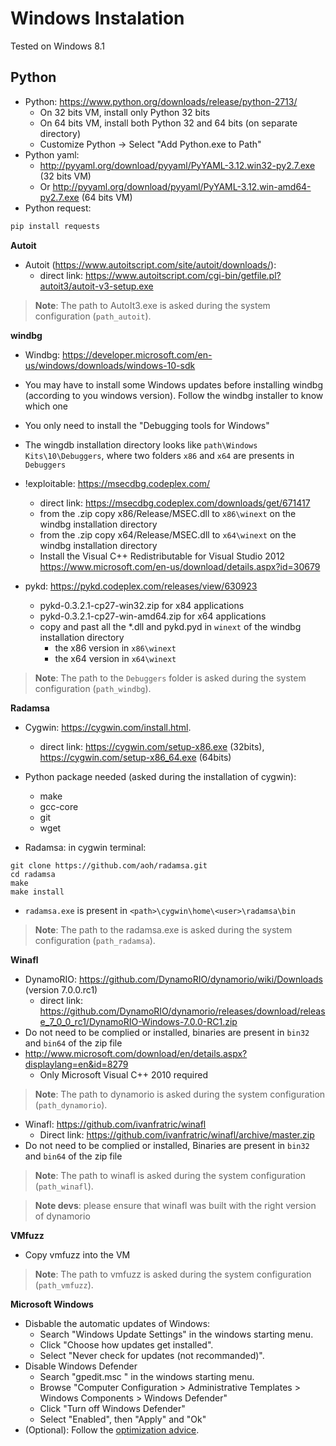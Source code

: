 Windows Instalation
===================

Tested on Windows 8.1

**Python**
--------
- Python: https://www.python.org/downloads/release/python-2713/ 
    - On 32 bits VM, install only Python 32 bits
    - On 64 bits VM, install both Python 32 and 64 bits (on separate directory)
    - Customize Python -> Select "Add Python.exe to Path"
- Python yaml:
    - http://pyyaml.org/download/pyyaml/PyYAML-3.12.win32-py2.7.exe (32 bits VM)
    - Or http://pyyaml.org/download/pyyaml/PyYAML-3.12.win-amd64-py2.7.exe (64 bits VM)
- Python request:
```bash
pip install requests
```

**Autoit**
- Autoit (https://www.autoitscript.com/site/autoit/downloads/):
    - direct link: https://www.autoitscript.com/cgi-bin/getfile.pl?autoit3/autoit-v3-setup.exe

> **Note**: The path to AutoIt3.exe is asked during the system configuration (`path_autoit`).

**windbg**
- Windbg: https://developer.microsoft.com/en-us/windows/downloads/windows-10-sdk
- You may have to install some Windows updates before installing windbg (according to you windows version). Follow the windbg installer to know which one
- You only need to install the "Debugging tools for Windows"
- The wingdb installation directory looks like `path\Windows Kits\10\Debuggers`, where two folders `x86` and `x64` are presents in `Debuggers`
- !exploitable: https://msecdbg.codeplex.com/
   - direct link: https://msecdbg.codeplex.com/downloads/get/671417
   - from the .zip copy x86/Release/MSEC.dll to `x86\winext` on the windbg installation directory 
   - from the .zip copy x64/Release/MSEC.dll to `x64\winext` on the windbg installation directory 
   - Install the Visual C++ Redistributable for Visual Studio 2012 https://www.microsoft.com/en-us/download/details.aspx?id=30679

- pykd: https://pykd.codeplex.com/releases/view/630923 
    - pykd-0.3.2.1-cp27-win32.zip for x84 applications
    - pykd-0.3.2.1-cp27-win-amd64.zip for x64 applications
    - copy and past all the *.dll and pykd.pyd in `winext` of the windbg installation directory
        - the x86 version in `x86\winext`
        - the x64 version in `x64\winext`


> **Note**: The path to the `Debuggers` folder is asked during the system configuration (`path_windbg`).

**Radamsa**

- Cygwin: https://cygwin.com/install.html. 
    - direct link: https://cygwin.com/setup-x86.exe (32bits), https://cygwin.com/setup-x86_64.exe (64bits) 
- Python package needed (asked during the installation of cygwin):
     - make
     - gcc-core
     - git
     - wget

- Radamsa: in cygwin terminal:
```
git clone https://github.com/aoh/radamsa.git
cd radamsa
make
make install 
```
- `radamsa.exe` is present in `<path>\cygwin\home\<user>\radamsa\bin`

> **Note**: The path to the radamsa.exe is asked during the system configuration (`path_radamsa`).


**Winafl**
- DynamoRIO: https://github.com/DynamoRIO/dynamorio/wiki/Downloads (version 7.0.0.rc1)
    - direct link: https://github.com/DynamoRIO/dynamorio/releases/download/release_7_0_0_rc1/DynamoRIO-Windows-7.0.0-RC1.zip
- Do not need to be complied or installed, binaries are present in `bin32` and `bin64` of the zip file
- http://www.microsoft.com/download/en/details.aspx?displaylang=en&id=8279
     - Only Microsoft Visual C++ 2010 required 
> **Note**: The path to dynamorio is asked during the system configuration (`path_dynamorio`).

- Winafl: https://github.com/ivanfratric/winafl
    - Direct link: https://github.com/ivanfratric/winafl/archive/master.zip  
- Do not need to be complied or installed, Binaries are present in `bin32` and `bin64` of the zip file
 
> **Note**: The path to winafl is asked during the system configuration (`path_winafl`).


> **Note devs**: please ensure that winafl was built with the right version of dynamorio

**VMfuzz**
- Copy vmfuzz into the VM

> **Note**: The path to vmfuzz is asked during the system configuration (`path_vmfuzz`).


**Microsoft Windows**

- Disbable the automatic updates of Windows:
    - Search "Windows Update Settings" in the windows starting menu.
    - Click "Choose how updates get installed".
    - Select "Never check for updates (not recommanded)".
- Disable Windows Defender
    - Search "gpedit.msc " in the windows starting menu.
    - Browse "Computer Configuration > Administrative Templates > Windows Components > Windows Defender"
    - Click "Turn off Windows Defender"
    - Select "Enabled", then "Apply" and "Ok"
- (Optional): Follow the [optimization advice](https://github.com/artemdinaburg/OptimizeVM).


